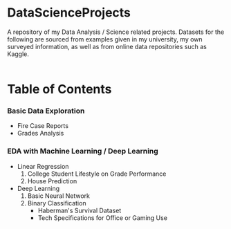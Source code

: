 <h1> DataScienceProjects </h1>
A repository of my Data Analysis / Science related projects. Datasets for the following are sourced from examples given in my university, my own surveyed information, as well as from online data repositories such as Kaggle.
<br /><br />
<h1> Table of Contents </h1>

<nav>
<h3> Basic Data Exploration </h3>

<ul>
  <li>Fire Case Reports</li>
  <li>Grades Analysis</li>
</ul>

<h3> EDA with Machine Learning / Deep Learning </h3>
<ul>
<li>Linear Regression 
  <ol>
    <li>College Student Lifestyle on Grade Performance</li>
    <li>House Prediction</li>
  </ol>
</li>
<li>Deep Learning
  <ol>
    <li>Basic Neural Network</li>
    <li>Binary Classification
      <ul>
        <li>Haberman's Survival Dataset</li>
        <li>Tech Specifications for Office or Gaming Use</li>
      </ul>
    </li>
  </ol>
</li>
</ul>

</nav>
